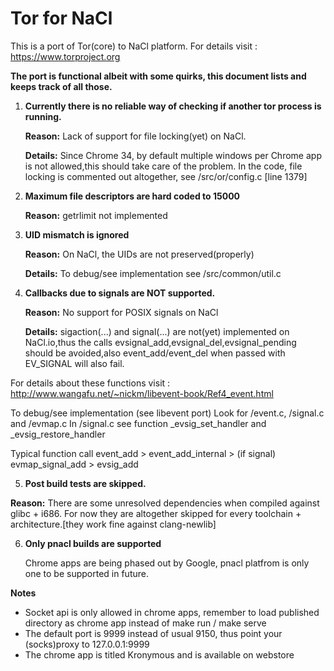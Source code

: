 Tor for NaCl
=================
This is a port of Tor(core) to NaCl platform.
For details visit : https://www.torproject.org

**The port is functional albeit with some quirks, this document lists and
keeps track of all those.**

1. **Currently there is no reliable way of checking if another tor process is 
   running.**

   **Reason:** Lack of support for file locking(yet) on NaCl.

   **Details:** Since Chrome 34, by default multiple windows per Chrome app 
      is not allowed,this should take care of the problem. 
      In the code, file locking is commented out altogether,
      see /src/or/config.c [line 1379]

2. **Maximum file descriptors are hard coded to 15000**
   
   **Reason:** getrlimit not implemented

3. **UID mismatch is ignored**

   **Reason:** On NaCl, the UIDs are not preserved(properly)
  
   **Details:** To debug/see implementation see /src/common/util.c

4. **Callbacks due to signals are NOT supported.**

   **Reason:** No support for POSIX signals on NaCl

   **Details:** sigaction(...) and signal(...) are not(yet) implemented on 
     NaCl.io,thus the calls evsignal_add,evsignal_del,evsignal_pending should 
     be avoided,also event_add/event_del when passed with EV_SIGNAL will 
     also fail.

  For details about these functions visit :
  http://www.wangafu.net/~nickm/libevent-book/Ref4_event.html

  To debug/see implementation (see libevent port)
  Look for /event.c, /signal.c and /evmap.c
  In /signal.c see function _evsig_set_handler and _evsig_restore_handler

  Typical function call
  event_add > event_add_internal > (if signal) evmap_signal_add > evsig_add

5. **Post build tests are skipped.**

  **Reason:** There are some unresolved dependencies when compiled against 
  glibc + i686. For now they are altogether skipped for every 
  toolchain + architecture.[they work fine against clang-newlib]

6. **Only pnacl builds are supported**
  
   Chrome apps are being phased out by Google, pnacl platfrom is only one to be supported in future.

**Notes**

 - Socket api is only allowed in chrome apps, remember to load 
   published directory as chrome app instead of make run / make serve
 - The default port is 9999 instead of usual 9150, 
   thus point your (socks)proxy to 127.0.0.1:9999
 - The chrome app is titled Kronymous and is available on webstore
